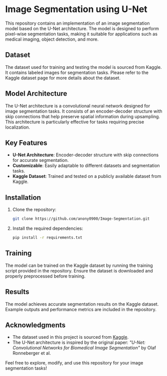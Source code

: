 # Image Segmentation using U-Net

This repository contains an implementation of an image segmentation model based on the U-Net architecture. The model is designed to perform pixel-wise segmentation tasks, making it suitable for applications such as medical imaging, object detection, and more.

## Dataset

The dataset used for training and testing the model is sourced from Kaggle. It contains labeled images for segmentation tasks. Please refer to the Kaggle dataset page for more details about the dataset.

## Model Architecture

The U-Net architecture is a convolutional neural network designed for image segmentation tasks. It consists of an encoder-decoder structure with skip connections that help preserve spatial information during upsampling. This architecture is particularly effective for tasks requiring precise localization.

## Key Features

- **U-Net Architecture**: Encoder-decoder structure with skip connections for accurate segmentation.
- **Customizable**: Easily adaptable to different datasets and segmentation tasks.
- **Kaggle Dataset**: Trained and tested on a publicly available dataset from Kaggle.

## Installation

1. Clone the repository:
   ```bash
   git clone https://github.com/anony0900/Image-Segmentation.git
   ```
2. Install the required dependencies:
   ```bash
   pip install -r requirements.txt
   ```

## Training

The model can be trained on the Kaggle dataset by running the training script provided in the repository. Ensure the dataset is downloaded and properly preprocessed before training.

## Results

The model achieves accurate segmentation results on the Kaggle dataset. Example outputs and performance metrics are included in the repository.

## Acknowledgments

- The dataset used in this project is sourced from [Kaggle](https://www.kaggle.com/).
- The U-Net architecture is inspired by the original paper: *"U-Net: Convolutional Networks for Biomedical Image Segmentation"* by Olaf Ronneberger et al.

Feel free to explore, modify, and use this repository for your image segmentation tasks!
